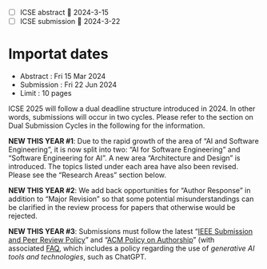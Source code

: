 - [ ] ICSE abstract 📅 2024-3-15
- [ ] ICSE submission 📅 2024-3-22

# Importat dates

- Abstract : Fri 15 Mar 2024
- Submission : Fri 22 Jun 2024
 - Limit : 10 pages





ICSE 2025 will follow a dual deadline structure introduced in 2024. In other words, submissions will occur in two cycles. Please refer to the section on Dual Submission Cycles in the following for the information.

**NEW THIS YEAR #1**: Due to the rapid growth of the area of “AI and Software Engineering”, it is now split into two: “AI for Software Engineering” and “Software Engineering for AI”. A new area “Architecture and Design” is introduced. The topics listed under each area have also been revised. Please see the “Research Areas” section below.

**NEW THIS YEAR #2**: We add back opportunities for “Author Response” in addition to “Major Revision” so that some potential misunderstandings can be clarified in the review process for papers that otherwise would be rejected.

**NEW THIS YEAR #3**: Submissions must follow the latest “[IEEE Submission and Peer Review Policy](https://journals.ieeeauthorcenter.ieee.org/become-an-ieee-journal-author/publishing-ethics/guidelines-and-policies/submission-and-peer-review-policies/)” and “[ACM Policy on Authorship](https://www.acm.org/publications/policies/new-acm-policy-on-authorship)” (with associated [FAQ](https://www.acm.org/publications/policies/frequently-asked-questions), which includes a policy regarding the use of _generative AI tools and technologies_, such as ChatGPT.